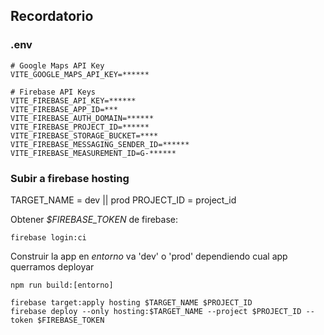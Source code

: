 ## Recordatorio
### .env
```
# Google Maps API Key
VITE_GOOGLE_MAPS_API_KEY=******

# Firebase API Keys
VITE_FIREBASE_API_KEY=******
VITE_FIREBASE_APP_ID=***
VITE_FIREBASE_AUTH_DOMAIN=******
VITE_FIREBASE_PROJECT_ID=******
VITE_FIREBASE_STORAGE_BUCKET=****
VITE_FIREBASE_MESSAGING_SENDER_ID=******
VITE_FIREBASE_MEASUREMENT_ID=G-******
```

### Subir a firebase hosting

TARGET_NAME = dev || prod
PROJECT_ID = project_id

Obtener *$FIREBASE_TOKEN* de firebase:
```	
firebase login:ci
```	

Construir la app
en *entorno* va 'dev' o 'prod' dependiendo cual app querramos deployar
```
npm run build:[entorno]	
```	

```
firebase target:apply hosting $TARGET_NAME $PROJECT_ID
firebase deploy --only hosting:$TARGET_NAME --project $PROJECT_ID --token $FIREBASE_TOKEN
```